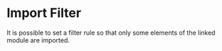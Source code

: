# Import Filter

It is possible to set a filter rule so that only some elements of the linked module are imported.

